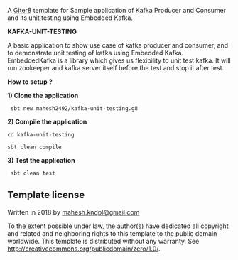 A [Giter8][g8] template for Sample application of Kafka Producer and Consumer and its unit testing using Embedded Kafka.

**KAFKA-UNIT-TESTING**

A basic application to show use case of kafka producer and consumer, and to demonstrate unit testing of kafka using Embedded Kafka.
EmbeddedKafka is a library which gives us flexibility to unit test kafka. It will run zookeeper and kafka server itself before the test and stop it after test.


**How to setup ?**

**1) Clone the application**

` sbt new mahesh2492/kafka-unit-testing.g8`

**2) Compile the application**

`cd kafka-unit-testing`

 `sbt clean compile `
 
 **3) Test the application**
 
 ` sbt clean test`


Template license
----------------
Written in 2018 by <Mahesh Chand> <mahesh.kndpl@gmail.com>

To the extent possible under law, the author(s) have dedicated all copyright and related
and neighboring rights to this template to the public domain worldwide.
This template is distributed without any warranty. See <http://creativecommons.org/publicdomain/zero/1.0/>.

[g8]: http://www.foundweekends.org/giter8/

